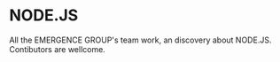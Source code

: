 NODE.JS
=======

All the EMERGENCE GROUP's team work, an discovery about NODE.JS. Contibutors are wellcome.
